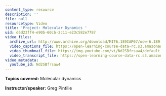 ```yaml
---
content_type: resource
description: ''
file: null
resourcetype: Video
title: 'Project: Molecular Dynamics '
uid: d6d23ff4-e90b-60cb-2c11-e23c582e7787
video_files:
  archive_url: http://www.archive.org/download/MIT6.189IAP07/ocw-6.189-iap07-pro07_300k.mp4
  video_captions_file: https://open-learning-course-data-rc.s3.amazonaws.com/6-189-multicore-programming-primer-january-iap-2007/57c0f25b2c3a5aa28300a6362a180291_Nd2SBfrsaw4.vtt
  video_thumbnail_file: https://img.youtube.com/vi/Nd2SBfrsaw4/default.jpg
  video_transcript_file: https://open-learning-course-data-rc.s3.amazonaws.com/6-189-multicore-programming-primer-january-iap-2007/6159069faf7ea250d5f19b9b78a27d94_Nd2SBfrsaw4.pdf
video_metadata:
  youtube_id: Nd2SBfrsaw4
---
```


**Topics covered:** Molecular dynamics

**Instructor/speaker:** Greg Pintilie
